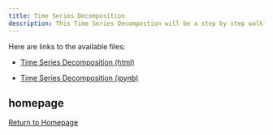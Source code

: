```yaml
---
title: Time Series Decomposition
description: This Time Series Decompostion will be a step by step walk-through.
---
```

Here are links to the available files:

- [Time Series Decomposition (html)](TimeSeriesDecomposition.html)

- [Time Series Decomposition (ipynb)](TimeSeriesDecomposition1.ipynb)

homepage
- 
[Return to Homepage](AGeorge01.github.io)
